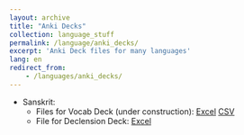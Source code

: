 ```yaml
---
layout: archive
title: "Anki Decks"
collection: language_stuff
permalink: /language/anki_decks/
excerpt: 'Anki Deck files for many languages'
lang: en
redirect_from: 
    - /languages/anki_decks/
---
```


* Sanskrit:
    * Files for Vocab Deck (under construction):
        <a href="https://argilfea.github.io/philippethemedicalphysicist.github.io/files/Languages/Sanskrit_Anki.xlsx" target="_blank" rel="noopener noreferrer">Excel</a>
        <a href="https://argilfea.github.io/philippethemedicalphysicist.github.io/files/Languages/Sanskrit_Anki_v9.csv" target="_blank" rel="noopener noreferrer">CSV</a><br>
    * File for Declension Deck:
        <a href="https://argilfea.github.io/philippethemedicalphysicist.github.io/files/Languages/Sanskrit_Declension.xlsx" target="_blank" rel="noopener noreferrer">Excel</a>
